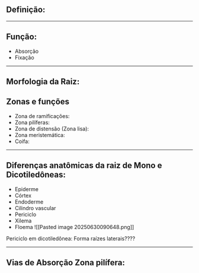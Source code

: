 ## Definição:



---
## Função:

- Absorção
- Fixação

---
## Morfologia da Raiz:

## Zonas e funções

- Zona de ramificações:
- Zona pilíferas:
- Zona de distensão (Zona lisa):
- Zona meristemática:
- Coifa: 

---

## Diferenças anatômicas da raiz de Mono e Dicotiledôneas:

- Epiderme
- Córtex
- Endoderme
- Cilindro vascular
- Periciclo
- Xilema
- Floema
![[Pasted image 20250630090648.png]]

Periciclo em dicotiledônea: Forma raízes laterais????

---

## Vias de Absorção Zona pilífera:


